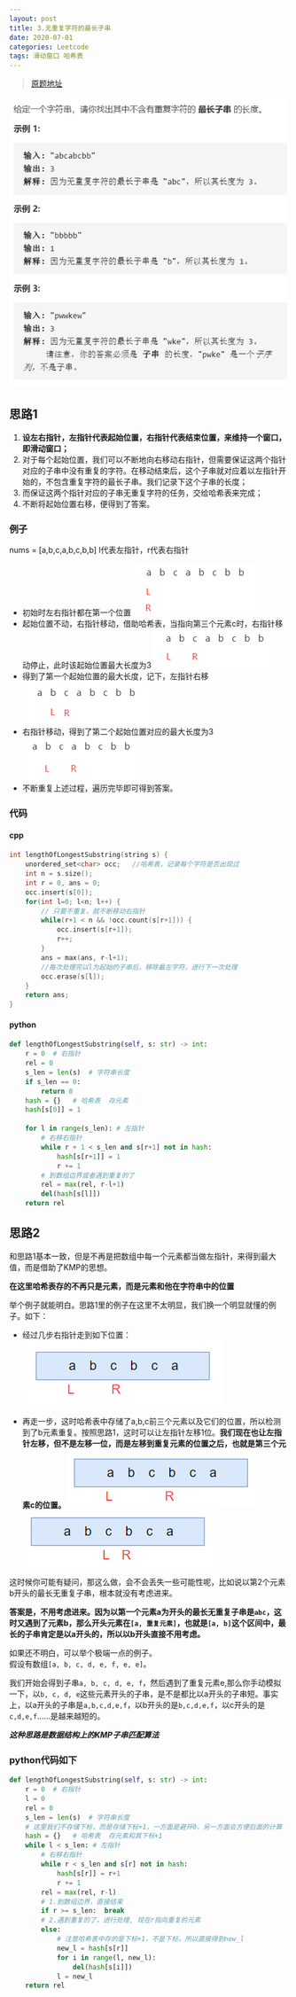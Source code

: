 ```yaml
---
layout: post
title: 3.无重复字符的最长子串
date: 2020-07-01 
categories: Leetcode
tags: 滑动窗口 哈希表
---
```


> [原题地址](https://leetcode-cn.com/problems/longest-substring-without-repeating-characters/) 

![](/images/posts/2020/07/01.jpg)

## 思路1
1. **设左右指针，左指针代表起始位置，右指针代表结束位置，来维持一个窗口，即滑动窗口；**
2. 对于每个起始位置，我们可以不断地向右移动右指针，但需要保证这两个指针对应的子串中没有重复的字符。在移动结束后，这个子串就对应着以左指针开始的，不包含重复字符的最长子串。我们记录下这个子串的长度；
3. 而保证这两个指针对应的子串无重复字符的任务，交给哈希表来完成；
4. 不断将起始位置右移，便得到了答案。

### 例子
nums = [a,b,c,a,b,c,b,b]
l代表左指针，r代表右指针
- 初始时左右指针都在第一个位置
![](/images/posts/2020/07/02.png)
- 起始位置不动，右指针移动，借助哈希表，当指向第三个元素c时，右指针移动停止，此时该起始位置最大长度为3
![](/images/posts/2020/07/03.png)
- 得到了第一个起始位置的最大长度，记下，左指针右移
![](/images/posts/2020/07/04.png)
- 右指针移动，得到了第二个起始位置对应的最大长度为3
![](/images/posts/2020/07/05.png)
- 不断重复上述过程，遍历完毕即可得到答案。

### 代码
#### cpp
```cpp
int lengthOfLongestSubstring(string s) {
    unordered_set<char> occ;   //哈希表，记录每个字符是否出现过
    int n = s.size();
    int r = 0, ans = 0;
    occ.insert(s[0]);
    for(int l=0; l<n; l++) {
        // 只要不重复，就不断移动右指针
        while(r+1 < n && !occ.count(s[r+1])) {
            occ.insert(s[r+1]);
            r++;
        }
        ans = max(ans, r-l+1);
        //每次处理完以l为起始的子串后，移除最左字符，进行下一次处理
        occ.erase(s[l]);
    }
    return ans;
}
```

#### python
```python
def lengthOfLongestSubstring(self, s: str) -> int:
    r = 0  # 右指针
    rel = 0
    s_len = len(s)  # 字符串长度
    if s_len == 0:
        return 0
    hash = {}   # 哈希表  存元素
    hash[s[0]] = 1
    
    for l in range(s_len): # 左指针
        # 右移右指针
        while r + 1 < s_len and s[r+1] not in hash:
            hash[s[r+1]] = 1
            r += 1
        # 到数组边界或者遇到重复的了
        rel = max(rel, r-l+1)
        del(hash[s[l]])
    return rel
```

## 思路2

和思路1基本一致，但是不再是把数组中每一个元素都当做左指针，来得到最大值，而是借助了KMP的思想。

**在这里哈希表存的不再只是元素，而是元素和他在字符串中的位置**

举个例子就能明白。思路1里的例子在这里不太明显，我们换一个明显就懂的例子。如下：

- 经过几步右指针走到如下位置：
![](/images/posts/2020/07/1601.png)

- 再走一步，这时哈希表中存储了a,b,c前三个元素以及它们的位置，所以检测到了b元素重复。按照思路1，这时可以让左指针左移1位。**我们现在也让左指针左移，但不是左移一位，而是左移到重复元素的位置之后，也就是第三个元素c的位置。**
![](/images/posts/2020/07/1602.png)
![](/images/posts/2020/07/1603.png)

这时候你可能有疑问，那这么做，会不会丢失一些可能性呢，比如说以第2个元素b开头的最长无重复子串，根本就没有考虑进来。

**答案是，不用考虑进来。因为以第一个元素a为开头的最长无重复子串是`abc`，这时又遇到了元素b，那么开头元素在`[a, 重复元素]`，也就是`[a, b]`这个区间中，最长的子串肯定是以a开头的，所以以b开头直接不用考虑。**

如果还不明白，可以举个极端一点的例子。  
假设有数组`[a, b, c, d, e, f, e, e]`。

我们开始会得到子串`a, b, c, d, e, f`，然后遇到了重复元素e,那么你手动模拟一下，以`b, c, d, e`这些元素开头的子串，是不是都比以a开头的子串短。事实上，以a开头的子串是`a,b,c,d,e,f`，以b开头的是`b,c,d,e,f`，以c开头的是`c,d,e,f`......是越来越短的。

***这种思路是数据结构上的KMP子串匹配算法***

### python代码如下
```python
def lengthOfLongestSubstring(self, s: str) -> int:
    r = 0  # 右指针
    l = 0
    rel = 0
    s_len = len(s)  # 字符串长度
    # 这里我们不存储下标，而是存储下标+1，一方面是避开0，另一方面会方便后面的计算
    hash = {}   # 哈希表  存元素和其下标+1
    while l < s_len: # 左指针
        # 右移右指针
        while r < s_len and s[r] not in hash:
            hash[s[r]] = r+1
            r += 1
        rel = max(rel, r-l)
        # 1.到数组边界，直接结束
        if r >= s_len:  break
        # 2.遇到重复的了，进行处理, 现在r指向重复的元素
        else:
            # 注意哈希表中存的是下标+1，不是下标，所以直接得到new_l
            new_l = hash[s[r]] 
            for i in range(l, new_l):
                del(hash[s[i]])
            l = new_l
    return rel
```

